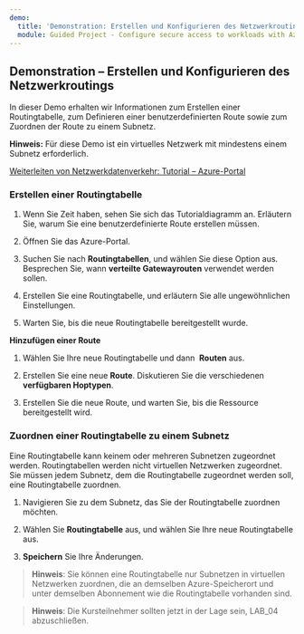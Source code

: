 ```yaml
---
demo:
  title: 'Demonstration: Erstellen und Konfigurieren des Netzwerkroutings'
  module: Guided Project - Configure secure access to workloads with Azure virtual networking services
---
```

## Demonstration – Erstellen und Konfigurieren des Netzwerkroutings

In dieser Demo erhalten wir Informationen zum Erstellen einer Routingtabelle, zum Definieren einer benutzerdefinierten Route sowie zum Zuordnen der Route zu einem Subnetz. 


**Hinweis:** Für diese Demo ist ein virtuelles Netzwerk mit mindestens einem Subnetz erforderlich.

[Weiterleiten von Netzwerkdatenverkehr: Tutorial – Azure-Portal](https://learn.microsoft.com/azure/virtual-network/tutorial-create-route-table-portal#create-a-route-table)


### Erstellen einer Routingtabelle 

1. Wenn Sie Zeit haben, sehen Sie sich das Tutorialdiagramm an. Erläutern Sie, warum Sie eine benutzerdefinierte Route erstellen müssen. 

1. Öffnen Sie das Azure-Portal.

1. Suchen Sie nach **Routingtabellen**, und wählen Sie diese Option aus. Besprechen Sie, wann **verteilte Gatewayrouten** verwendet werden sollen. 

1. Erstellen Sie eine Routingtabelle, und erläutern Sie alle ungewöhnlichen Einstellungen. 

1. Warten Sie, bis die neue Routingtabelle bereitgestellt wurde.

**Hinzufügen einer Route**

1.  Wählen Sie Ihre neue Routingtabelle und dann  **Routen** aus.

1.  Erstellen Sie eine neue **Route**. Diskutieren Sie die verschiedenen **verfügbaren Hoptypen**. 

1.  Erstellen Sie die neue Route, und warten Sie, bis die Ressource bereitgestellt wird.
 
### Zuordnen einer Routingtabelle zu einem Subnetz
Eine Routingtabelle kann keinem oder mehreren Subnetzen zugeordnet werden. Routingtabellen werden nicht virtuellen Netzwerken zugeordnet. Sie müssen jedem Subnetz, dem die Routingtabelle zugeordnet werden soll, eine Routingtabelle zuordnen.


1.  Navigieren Sie zu dem Subnetz, das Sie der Routingtabelle zuordnen möchten.

1.  Wählen Sie **Routingtabelle** aus, und wählen Sie Ihre neue Routingtabelle aus. 

1.  **Speichern** Sie Ihre Änderungen.

 
>**Hinweis**: Sie können eine Routingtabelle nur Subnetzen in virtuellen Netzwerken zuordnen, die an demselben Azure-Speicherort und unter demselben Abonnement wie die Routingtabelle vorhanden sind.

>**Hinweis**: Die Kursteilnehmer sollten jetzt in der Lage sein, LAB_04 abzuschließen.
